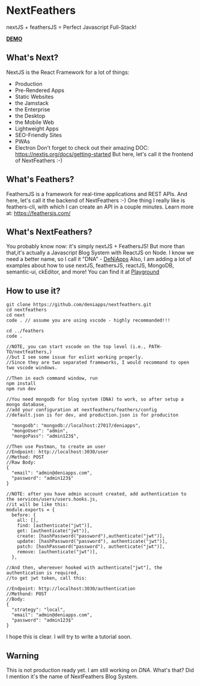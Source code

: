 # NextFeathers
nextJS + feathersJS = Perfect Javascript Full-Stack! 


[**DEMO**](https://deniapps.com)

## What's Next?
NextJS is the React Framework for a lot of things: 
 - Production 
 - Pre-Rendered Apps 
 - Static Websites 
 - the Jamstack 
 - the Enterprise 
 - the Desktop 
 - the Mobile Web 
 - Lightweight Apps 
 - SEO-Friendly Sites 
 - PWAs 
 - Electron
Don't forget to check out their amazing DOC: https://nextjs.org/docs/getting-started
But here, let's call it the frontend of NextFeathers :-)

## What's Feathers?
FeathersJS is a framework for real-time applications and REST APIs. And here, let's call it the backend of NextFeathers :-)
One thing I really like is feathers-cli, with which I can create an API in a couple minutes. Learn more at: https://feathersjs.com/

## What's NextFeathers?
You probably know now: it's simply nextJS + FeathersJS! But more than that,it's actually a Javascript Blog System with ReactJS on Node. 
I know we need a better name, so I call it "DNA" - [DeNiApps](https://deniapps.com) 
Also, I am adding a lot of examples about how to use nextJS, feathersJS, reactJS, MongoDB, semantic-ui, ckEditor, and more! 
You can find it at [Playground](https://deniapps.com/playground)

## How to use it?
```
git clone https://github.com/deniapps/nextfeathers.git
cd nextfeathers
cd next 
code . // assume you are using vscode - highly recommanded!!!

cd ../feathers
code .

//NOTE, you can start vscode on the top level (i.e., PATH-TO/nextfeathers,) 
//but I see some issue for eslint working properly. 
//Since they are two separated frameworks, I would recommand to open two vscode windows.

//Then in each command window, run
npm install
npm run dev

//You need mongodb for blog system (DNA) to work, so after setup a mongo database, 
//add your configuration at nextfeathers/feathers/config
//default.json is for dev, and production.json is for produciton

  "mongodb": "mongodb://localhost:27017/deniapps", 
  "mongoUser": "admin",
  "mongoPass": "admin123$",

//Then use Postman, to create an user
//Endpoint: http://localhost:3030/user
//Method: POST
//Raw Body:
{
  "email": "admin@deniapps.com",
  "password": "admin123$"
}

//NOTE: after you have admin account created, add authentication to the services/users/users.hooks.js, 
//it will be like this: 
module.exports = {
  before: {
    all: [],
    find: [authenticate("jwt")],
    get: [authenticate("jwt")],
    create: [hashPassword("password"),authenticate("jwt")],
    update: [hashPassword("password"), authenticate("jwt")],
    patch: [hashPassword("password"), authenticate("jwt")],
    remove: [authenticate("jwt")],
  },

//And then, whereever hooked with authenticate["jwt"], the authentication is required, 
//to get jwt token, call this:

//Endpoint: http://localhost:3030/authentication
//Methond: POST
//Body:
{
  "strategy": "local",
  "email": "admin@deniapps.com",
  "password": "admin123$"
}
```
I hope this is clear. I will try to write a tutorial soon. 

## Warning
This is not production ready yet. I am still working on *DNA*. What's that? Did I mention it's the name of NextFeathers Blog System.
